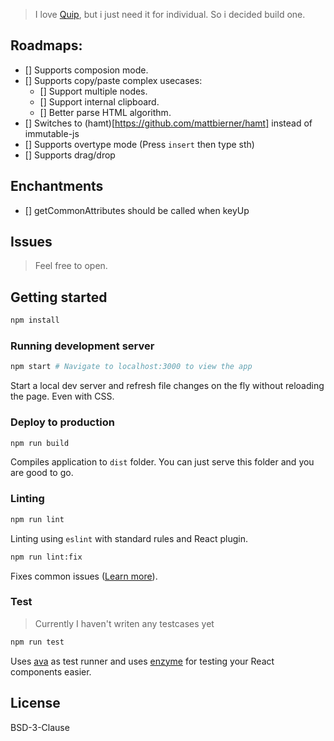 > I love [Quip](http://quip.com), but i just need it for individual. So i decided build one.

## Roadmaps:
- [] Supports composion mode.
- [] Supports copy/paste complex usecases:
  - [] Support multiple nodes.
  - [] Support internal clipboard.
  - [] Better parse HTML algorithm.
- [] Switches to (hamt)[https://github.com/mattbierner/hamt] instead of immutable-js
- [] Supports overtype mode (Press `insert` then type sth)
- [] Supports drag/drop

## Enchantments
- [] getCommonAttributes should be called when keyUp

## Issues

> Feel free to open.

## Getting started

```bash
npm install
```

### Running development server

```bash
npm start # Navigate to localhost:3000 to view the app
```

Start a local dev server and refresh file changes on the fly without reloading the page. Even with CSS.

### Deploy to production

```bash
npm run build
```

Compiles application to `dist` folder. You can just serve this folder and you are good to go.

### Linting

```bash
npm run lint
```

Linting using `eslint` with standard rules and React plugin.

```bash
npm run lint:fix
```

Fixes common issues ([Learn more](http://eslint.org/docs/user-guide/command-line-interface.html#fix)).

### Test

> Currently I haven't writen any testcases yet

```bash
npm run test
```

Uses [ava](https://github.com/sindresorhus/ava) as test runner and uses [enzyme](https://github.com/airbnb/enzyme)
for testing your React components easier.

## License

BSD-3-Clause
